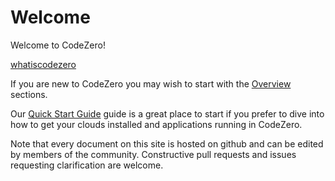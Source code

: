 # Welcome

Welcome to CodeZero!

[whatiscodezero](_fragments/whatiscodezero.md ':include')

If you are new to CodeZero you may wish to start with the [Overview](#/welcome/overview.md) sections.

Our [Quick Start Guide](#/welcome/quickstart.md) guide is a great place to start if you prefer to dive into how to get your clouds installed and applications running in CodeZero.

Note that every document on this site is hosted on github and can be edited by members of the community. Constructive pull requests and issues requesting clarification are welcome.
